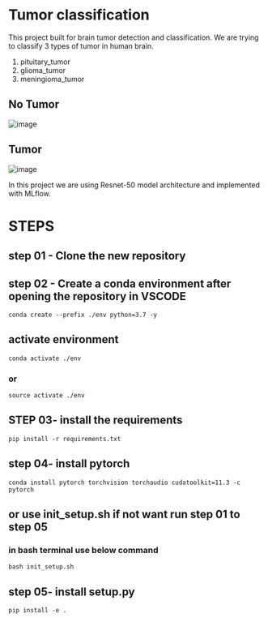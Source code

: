 # Tumor classification

This project built for brain tumor detection and classification. We are trying to classify 3 types of tumor in human brain.

1. pituitary_tumor
2. glioma_tumor
3. meningioma_tumor

## No Tumor
![image](https://user-images.githubusercontent.com/68362075/160554599-7ab98427-94ce-469f-af9b-be82ab07ab8f.png)

## Tumor
![image](https://user-images.githubusercontent.com/68362075/160554903-89d9b741-6227-4176-96df-b3260da51655.png)


In this project we are using Resnet-50 model architecture and implemented with MLflow.


# STEPS

## step 01 - Clone the new repository

## step 02 - Create a conda environment after opening the repository in VSCODE
```
conda create --prefix ./env python=3.7 -y
```
## activate environment
```
conda activate ./env
```
### or
```
source activate ./env
```

## STEP 03- install the requirements
```
pip install -r requirements.txt
```
## step 04- install pytorch 

```
conda install pytorch torchvision torchaudio cudatoolkit=11.3 -c pytorch
```
## or use init_setup.sh if not want run step 01 to step 05
### in bash terminal use below command
```
bash init_setup.sh
```
## step 05- install setup.py
```
pip install -e .
``` 